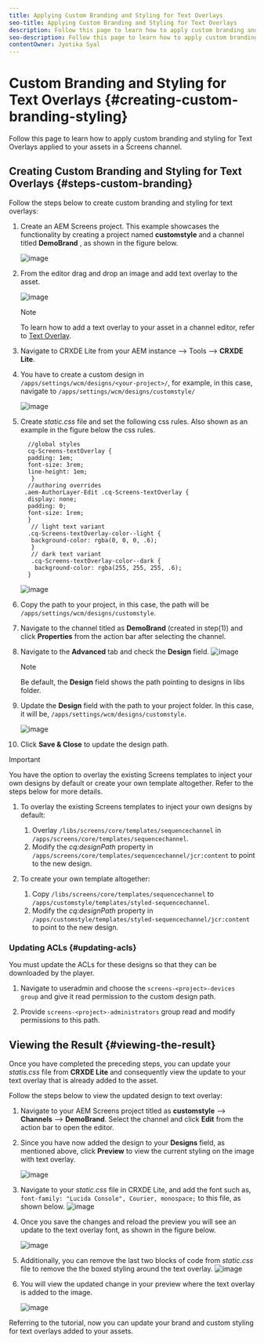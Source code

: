 ```yaml
---
title: Applying Custom Branding and Styling for Text Overlays
seo-title: Applying Custom Branding and Styling for Text Overlays
description: Follow this page to learn how to apply custom branding and styling for Text Overlays.
seo-description: Follow this page to learn how to apply custom branding and styling for Text Overlays.
contentOwner: Jyotika Syal
---
```


# Custom Branding and Styling for Text Overlays {#creating-custom-branding-styling}

Follow this page to learn how to apply custom branding and styling for Text Overlays applied to your assets in a Screens channel.

## Creating Custom Branding and Styling for Text Overlays {#steps-custom-branding}

Follow the steps below to create custom branding and styling for text overlays:

1. Create an AEM Screens project. This example showcases the functionality by creating a project named **customstyle** and a channel titled **DemoBrand** , as shown in the figure below.

    ![image](/help/user-guide/assets/custom-brand/custom-brand1.png)

1. From the editor drag and drop an image and add text overlay to the asset.

   ![image](/help/user-guide/assets/custom-brand/custom-brand2.png)  

   >[!NOTE]
   >To learn how to add a text overlay to your asset in a channel editor, refer to [Text Overlay](/help/user-guide/text-overlay.md).
   
1. Navigate to CRXDE Lite from your AEM instance --> Tools --> **CRXDE Lite**.

1. You have to create a custom design in `/apps/settings/wcm/designs/<your-project>/`, for example, in this case, navigate to `/apps/settings/wcm/designs/customstyle/`

   ![image](/help/user-guide/assets/custom-brand/custom-brand3.png)

1. Create *static.css* file and set the following css rules. Also shown as an example in the figure below the css rules.

   ```shell
     //global styles
     cq-Screens-textOverlay {
     padding: 1em;
     font-size: 3rem;
     line-height: 1em;
      }
     //authoring overrides
    .aem-AuthorLayer-Edit .cq-Screens-textOverlay {
     display: none;
     padding: 0;
     font-size: 1rem;
     }
      // light text variant
     .cq-Screens-textOverlay-color--light {
      background-color: rgba(0, 0, 0, .6);
      }
      // dark text variant
      .cq-Screens-textOverlay-color--dark {
       background-color: rgba(255, 255, 255, .6);
     }
    ```

   ![image](/help/user-guide/assets/custom-brand/custom-brand4.png)

1. Copy the path to your project, in this case, the path will be `/apps/settings/wcm/designs/customstyle`.

1. Navigate to the channel titled as **DemoBrand** (created in step(1)) and click **Properties** from the action bar after selecting the channel.

1. Navigate to the **Advanced** tab and check the **Design** field.
   ![image](/help/user-guide/assets/custom-brand/custom-brand5.png)

   >[!NOTE]
   >Be default, the **Design** field shows the path pointing to designs  in libs folder.

1. Update the **Design** field with the path to your project folder. In this case, it will be, `/apps/settings/wcm/designs/customstyle`.

   ![image](/help/user-guide/assets/custom-brand/custom-brand6.png)

1. Click **Save & Close** to update the design path.

>[!IMPORTANT]
>
> You have the option to overlay the existing Screens templates to inject your own designs by default or create your own template altogether. Refer to the steps below for more details.

1. To overlay the existing Screens templates to inject your own designs by default: 

    1. Overlay `/libs/screens/core/templates/sequencechannel` in `/apps/screens/core/templates/sequencechannel`.
    1. Modify the *cq:designPath* property in `/apps/screens/core/templates/sequencechannel/jcr:content` to point to the new design.

1. To create your own template altogether:
     1. Copy `/libs/screens/core/templates/sequencechannel` to `/apps/customstyle/templates/styled-sequencechannel`.
     1. Modify the *cq:designPath* property in `/apps/customstyle/templates/styled-sequencechannel/jcr:content` to point to the new design.
 

### Updating ACLs {#updating-acls}

You must update the ACLs for these designs so that they can be downloaded by the player.

1. Navigate to useradmin and choose the `screens-<project>-devices group` and give it read permission to the custom design path.

1. Provide `screens-<project>-administrators` group read and modify permissions to this path.

## Viewing the Result {#viewing-the-result}

Once you have completed the preceding steps, you can update your *statis.css* file from **CRXDE Lite** and consequently view the update to your text overlay that is already added to the asset.

Follow the steps below to view the updated design to text overlay:

1. Navigate to your AEM Screens project titled as **customstyle** --> **Channels** --> **DemoBrand**. Select the channel and click **Edit** from the action bar to open the editor.

1. Since you have now added the design to your **Designs** field, as mentioned above, click **Preview** to view the current styling on the image with text overlay.

   ![image](/help/user-guide/assets/custom-brand/custom-brand7.png)

1. Navigate to your *static.css* file in CRXDE Lite, and add the font such as, `font-family: "Lucida Console", Courier, monospace;` to this file, as shown below.
   ![image](/help/user-guide/assets/custom-brand/custom-brand8.png)

1. Once you save the changes and reload the preview you will see an update to the text overlay font, as shown in the figure below.

   ![image](/help/user-guide/assets/custom-brand/custom-brand9.png)

1. Additionally, you can remove the last two blocks of code from *static.css* file to remove the the boxed styling around the text overlay.
  ![image](/help/user-guide/assets/custom-brand/custom-brand10.png)

1. You will view the updated change in your preview where the text overlay is added to the image.

   ![image](/help/user-guide/assets/custom-brand/custom-brand11.png)

Referring to the tutorial, now you can update your brand and custom styling for text overlays added to your assets.









